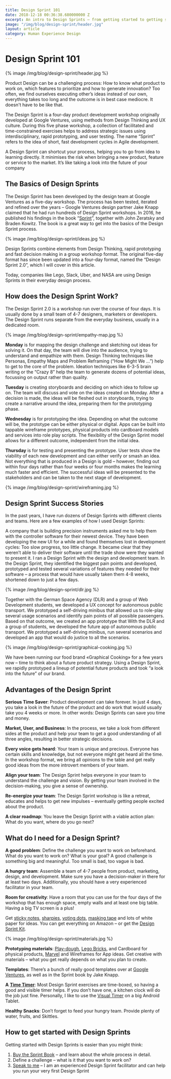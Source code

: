 ```yaml
---
title: Design Sprint 101
date: 2018-12-18 00:36:38.680000000 Z
excerpt: An intro to Design Sprints – from getting started to getting successful.
image: "/img/blog/design-sprint/header.jpg"
layout: article
category: Human Experience Design
---
```


# Design Sprint 101

{% image /img/blog/design-sprint/header.jpg %}

Product Design can be a challenging process: How to know what product to work on, which features to prioritize and how to generate innovation? Too often, we find ourselves executing other’s ideas instead of our own, everything takes too long and the outcome is in best case mediocre. It doesn't have to be like that. 

The Design Sprint is a four-day product development workshop originally developed at Google Ventures, using methods from Design Thinking and UX culture. During this five phase workshop, a collection of facilitated and time-constrained exercises helps to address strategic issues using interdisciplinary, rapid prototyping, and user testing. The name “Sprint” refers to the idea of short, fast development cycles in Agile development.

A Design Sprint can shortcut your process, helping you to go from idea to learning directly. It minimises the risk when bringing a new product, feature or service to the market. It’s like taking a look into the future of your company

## The Basics of Design Sprints

The Design Sprint has been developed by the design team at Google Ventures as a five-day workshop. The process has been tested, iterated and refined over the years – Google Ventures design partner Jake Knapp claimed that he had run hundreds of Design Sprint workshops. In 2016, he published his findings in the book “[Sprint](https://www.amazon.com/Sprint-Solve-Problems-Test-Ideas/dp/150112174X/ref=sr_1_1?ie=UTF8&qid=1550497392&sr=8-1&keywords=sprint)”, together with John Zeratsky and Braden Kowitz. The book is a great way to get into the basics of the Design Sprint process.

{% image /img/blog/design-sprint/ideas.jpg %}

Design Sprints combine elements from Design Thinking, rapid prototyping and fast decision making in a group workshop format. The original five-day format has since been updated into a four-day format, named the “Design Sprint 2.0”, which I will cover in this article.

Today, companies like Lego, Slack, Uber, and NASA are using Design Sprints in their everyday design process.


## How does the Design Sprint Work?

The Design Sprint 2.0 is a workshop run over the course of four days. It is usually done by a small team of 4-7 designers, marketers or developers. The Design Sprint runs separate from the everyday business, usually in a dedicated room.

{% image /img/blog/design-sprint/empathy-map.jpg %}

**Monday** is for mapping the design challenge and sketching out ideas for solving it. On that day, the team will dive into the audience, trying to understand and empathize with them. Design Thinking techniques like Personas, Empathy Maps and Problem Reframing (“How Might We …”) help to get to the core of the problem. Ideation techniques like 6-3-5 brain writing or the “Crazy 8” help the team to generate dozens of potential ideas, focussing on output rather than quality.

**Tuesday** is creating storyboards and deciding on which idea to follow up on. The team will discuss and vote on the ideas created on Monday. After a decision is made, the ideas will be fleshed out in storyboards, trying to create a narrative around the idea, preparing them for the prototyping phase.

**Wednesday** is for prototyping the idea. Depending on what the outcome will be, the prototype can be either physical or digital. Apps can be built into tappable wireframe prototypes, physical products into cardboard models and services into role play scripts. The flexibility of the Design Sprint model allows for a different outcome, independent from the initial idea.

**Thursday** is for testing and presenting the prototype. User tests show the viability of each new development and can either verify or smash an idea. Not everything that is produced in a Design is gold – however, finding out within four days rather than four weeks or four months makes the learning much faster and efficient. The successful ideas will be presented to the stakeholders and can be taken to the next stage of development.

{% image /img/blog/design-sprint/wireframing.jpg %}


## Design Sprint Success Stories

In the past years, I have run dozens of Design Sprints with different clients and teams. Here are a few examples of how I used Design Sprints:

A company that is building precision instruments asked me to help them with the controller software for their newest device. They have been developing the new UI for a while and found themselves lost in development cycles: Too slow progress, too little change. It became clear that they weren’t able to deliver their software until the trade show were they wanted to present it. I ran a Design Sprint with the design and development team. In the Design Sprint, they identified the biggest pain points and developed, prototyped and tested several variations of features they needed for their software – a process that would have usually taken them 4-8 weeks, shortened down to just a few days.

{% image /img/blog/design-sprint/dlr.jpg %}

Together with the German Space Agency (DLR) and a group of Web Development students, we developed a UX concept for autonomous public transport. We prototyped a self-driving minibus that allowed us to role-play several usage scenarios and identify pain points of all possible passengers. Based on that outcome, we created an app prototype that 
With the DLR and a group of students, we developed the future app of autonomous public transport. We prototyped a self-driving minibus, run several scenarios and developed an app that would do justice to all the scenarios.

{% image /img/blog/design-sprint/graphical-cooking.jpg %}

We have been running our food brand «Graphical Cooking» for a few years now – time to think about a future product strategy. Using a Design Sprint, we rapidly prototyped a lineup of potential future products and took “a look into the future” of our brand.


## Advantages of the Design Sprint

**Serious Time Saver**: Product development can take forever. In just 4 days, you take a look in the future of the product and do work that would usually take you 4 weeks or more. In other words: Design Sprints can save you time and money.

**Market, User, and Business**: In the process, we take a look from different sides at the product and help your team to get a good understanding of all three angles, resulting in better strategic decisions.

**Every voice gets heard**: Your team is unique and precious. Everyone has certain skills and knowledge, but not everyone might get heard all the time. In the workshop format, we bring all opinions to the table and get really good ideas from the more introvert members of your team.

**Align your team**: The Design Sprint helps everyone in your team to understand the challenge and vision. By getting your team involved in the decision-making, you give a sense of ownership.

**Re-energize your team**: The Design Sprint workshop is like a retreat, educates and helps to get new impulses – eventually getting people excited about the product.

**A clear roadmap**: You leave the Design Sprint with a viable action plan: What do you want, where do you go next?



## What do I need for a Design Sprint?

**A good problem**: Define the challenge you want to work on beforehand. What do you want to work on? What is your goal? A good challenge is something big and meaningful. Too small is bad, too vague is bad.

**A hungry team**: Assemble a team of 4-7 people from product, marketing, design, and development. Make sure you have a decision-maker in there for at least two days. Additionally, you should have a very experienced facilitator in your team.

**Room for creativity**: Have a room that you can use for the four days of the workshop that has enough space, empty walls and at least one big table. Having a big TV screen is a plus!

Get [sticky notes](https://www.amazon.com/Early-Buy-Bright-Sticky-Self-Stick/dp/B07CGKK1JW/ref=sr_1_9?s=office-products&ie=UTF8&qid=1550497435&sr=1-9&keywords=sticky+notes), [sharpies](https://www.amazon.com/Sharpie-30001-Permanent-Markers-Point/dp/B00006IFHD/ref=sr_1_1_sspa?s=office-products&ie=UTF8&qid=1550497461&sr=1-1-spons&keywords=sharpies&th=1), [voting dots](https://www.amazon.com/Boao-Pieces-Colored-Stickers-Diameter/dp/B07MKR2LJ4/ref=sr_1_5?ie=UTF8&qid=1550497482&sr=8-5&keywords=dot+stickers), [masking tape](https://www.amazon.com/Multi-Purpose-Masking-Tape-Rolls-JPSOR/dp/B07CTGQ94F/ref=sr_1_2_sspa?ie=UTF8&qid=1550497500&sr=8-2-spons&keywords=masking+tape&psc=1) and lots of white paper for ideas. You can get everything on Amazon – or get the [Design Sprint Kit](https://www.designsprintkits.com/).

{% image /img/blog/design-sprint/materials.jpg %}

**Prototyping materials**: [Play-dough](https://www.amazon.com/Play-Doh-Modeling-Compound-24-Pack-Exclusive/dp/B009CAPYR8/ref=sr_1_1_sspa?s=toys-and-games&ie=UTF8&qid=1550497613&sr=1-1-spons&keywords=play+dough&psc=1), [Lego Bricks](https://www.amazon.com/LEGO-Architecture-Studio-Building-Blocks/dp/B00KPPPCVM/ref=sr_1_1?ie=UTF8&qid=1550497644&sr=8-1&keywords=lego+architecture+white), and Cardboard for physical products, [Marvel](https://marvelapp.com/) and Wireframes for App ideas. Get creative with materials – what you get really depends on what you plan to create.

**Templates**: There’s a bunch of really good templates over at [Google Ventures](https://www.gv.com/sprint/), as well as in the Sprint book by Jake Knapp.

**A** [**Time Timer**](https://www.timetimer.com/): Most Design Sprint exercises are time-boxed, so having a good and visible timer helps. If you don’t have one, a kitchen clock will do the job just fine. Personally, I like to use the [Visual Timer](https://play.google.com/store/apps/details?id=at.cwiesner.android.visualtimer&hl=de) on a big Android Tablet.

**Healthy Snacks**: Don’t forget to feed your hungry team. Provide plenty of water, fruits, and Skittles.



## How to get started with Design Sprints

Getting started with Design Sprints is easier than you might think:

1. [Buy the Sprint Book](https://www.gv.com/sprint/#book) – and learn about the whole process in detail.
2. Define a challenge – what is it that you want to work on?
3. [Speak to me](mailto:ich@johannesippen.com) – I am an experienced Design Sprint facilitator and can help you run your very first Design Sprint